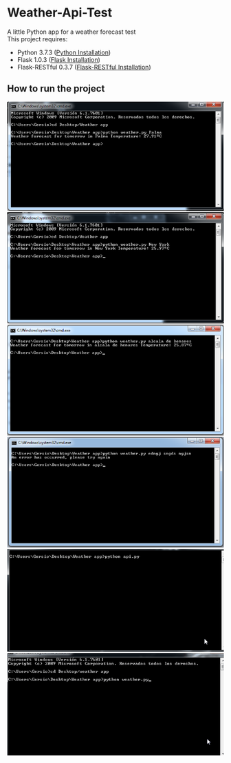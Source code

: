 # Weather-Api-Test
A little Python app for a weather forecast test</br>
This project requires:
- Python 3.7.3 ([Python Installation](https://www.python.org/downloads/))
- Flask 1.0.3 ([Flask Installation](http://flask.pocoo.org/docs/1.0/installation/#install-flask))
- Flask-RESTful 0.3.7 ([Flask-RESTful Installation](https://flask-restful.readthedocs.io/en/0.3.5/installation.html))

## How to run the project

![alt-text](https://github.com/SergioGnz/Weather-Api-Test/blob/master/Docu/Resources/1%20word.png)</br>
![alt-text](https://github.com/SergioGnz/Weather-Api-Test/blob/master/Docu/Resources/2%20word.png)</br>
![alt-text](https://github.com/SergioGnz/Weather-Api-Test/blob/master/Docu/Resources/3%20word.png)</br>
![alt-text](https://github.com/SergioGnz/Weather-Api-Test/blob/master/Docu/Resources/Error.png)</br>
![alt-text](https://github.com/SergioGnz/Weather-Api-Test/blob/master/Docu/Resources/Gif%20Api.gif)</br>
![alt-text](https://github.com/SergioGnz/Weather-Api-Test/blob/master/Docu/Resources/Gif%20App.gif)
